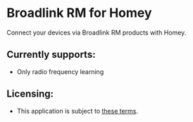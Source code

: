 # Broadlink RM for Homey
Connect your devices via Broadlink RM products with Homey.

## Currently supports:
* Only radio frequency learning

## Licensing:
* This application is subject to [these terms](./LICENSE).